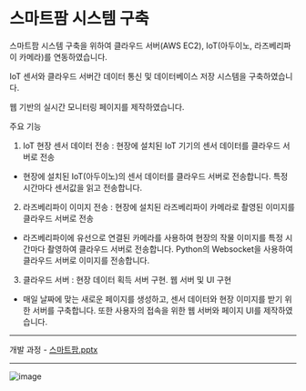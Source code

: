 # 스마트팜 시스템 구축
스마트팜 시스템 구축을 위하여 클라우드 서버(AWS EC2), IoT(아두이노, 라즈베리파이 카메라)를 연동하였습니다. 

IoT 센서와 클라우드 서버간 데이터 통신 및 데이터베이스 저장 시스템을 구축하였습니다. 

웹 기반의 실시간 모니터링 페이지를 제작하였습니다.

주요 기능

1. IoT 현장 센서 데이터 전송 : 현장에 설치된 IoT 기기의 센서 데이터를 클라우드 서버로 전송
- 현장에 설치된 IoT(아두이노)의 센서 데이터를 클라우드 서버로 전송합니다. 특정 시간마다 센서값을 읽고 전송합니다. 
2. 라즈베리파이 이미지 전송 : 현장에 설치된 라즈베리파이 카메라로 촬영된 이미지를 클라우드 서버로 전송 
- 라즈베리파이에 유선으로 연결된 카메라를 사용하여 현장의 작물 이미지를 특정 시간마다 촬영하여 클라우드 서버로 전송합니다. Python의 Websocket을 사용하여 클라우드 서버로 이미지를 전송합니다.
3. 클라우드 서버 : 현장 데이터 획득 서버 구현. 웹 서버 및 UI 구현
- 매일 날짜에 맞는 새로운 페이지를 생성하고, 센서 데이터와 현장 이미지를 받기 위한 서버를 구축합니다. 또한 사용자의 접속을 위한 웹 서버와 페이지 UI를 제작하였습니다.
  
---------------------------------------------

개발 과정 - [스마트팜.pptx](https://github.com/Hong-SukJun/Smart-farm-system/files/14628940/default.pptx)


---------------------------------------------

![image](https://github.com/Hong-SukJun/Smart-farm-system/assets/163775403/417c568a-6f86-4870-a985-4f12cd828024)
